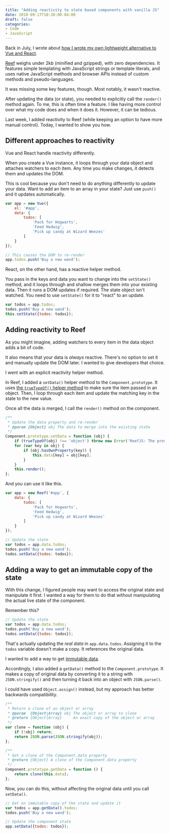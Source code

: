 ```yaml
---
title: "Adding reactivity to state based components with vanilla JS"
date: 2018-09-17T10:30:00-04:00
draft: false
categories:
- Code
- JavaScript
---
```


Back in July, I wrote about [how I wrote my own lightweight alternative to Vue and React](/how-i-built-my-own-vanilla-js-alternative-to-vue-and-react/).

[Reef](https://github.com/cferdinandi/reef) weighs under 2kb (minified and gzipped), with zero dependencies. It features simple templating with JavaScript strings or template literals, and uses native JavaScript methods and browser APIs instead of custom methods and pseudo-languages.

It was missing some key features, though. Most notably, it wasn't reactive.

After updating the data (or state), you needed to explicitly call the `render()` method again. To me, this is often time a feature. I like having more control over what my code does and when it does it. However, it can be tedious.

Last week, I added reactivity to Reef (while keeping an option to have more manual control). Today, I wanted to show you how.

## Different approaches to reactivity

Vue and React handle reactivity differently.

When you create a Vue instance, it loops through your data object and attaches watchers to each item. Any time you make changes, it detects them and updates the DOM.

This is cool because you don't need to do anything differently to update your data. Want to add an item to an array in your state? Just use `push()` and it updates automatically.

```js
var app = new Vue({
	el: '#app',
	data: {
		todos: [
			'Pack for Hogwarts',
			'Feed Hedwig',
			'Pick up candy at Wizard Weezes'
		]
	}
});

// This causes the DOM to re-render
app.todos.push('Buy a new wand');
```

React, on the other hand, has a reactive helper method.

You pass in the keys and data you want to change into the `setState()` method, and it loops through and shallow merges them into your existing data. Then it runs a DOM updates if required. The state object isn't watched. You need to use `setState()` for it to "react" to an update.

```js
var todos = app.todos;
todos.push('Buy a new wand');
this.setState({todos: todos});
```

## Adding reactivity to Reef

As you might imagine, adding watchers to every item in the data object adds a bit of code.

It also means that your data is *always* reactive. There's no option to set it and manually update the DOM later. I wanted to give developers that choice.

I went with an explicit reactivity helper method.

In Reef, I added a `setData()` helper method to the `Component.prototype`. It uses [the `trueTypeOf()` helper method](/true-type-checking-with-vanilla-js/) to make sure the item passed in an object. Then, I loop through each item and update the matching key in the state to the new value.

Once all the data is merged, I call the `render()` method on the component.

```js
/**
 * Update the data property and re-render
 * @param {Object} obj The data to merge into the existing state
 */
Component.prototype.setData = function (obj) {
	if (trueTypeOf(obj) !== 'object') throw new Error('ReefJS: The provided data is not an object.');
	for (var key in obj) {
		if (obj.hasOwnProperty(key)) {
			this.data[key] = obj[key];
		}
	}
	this.render();
};
```

And you can use it like this.

```js
var app = new Reef('#app', {
	data: {
		todos: [
			'Pack for Hogwarts',
			'Feed Hedwig',
			'Pick up candy at Wizard Weezes'
		]
	}
});

// Update the state
var todos = app.data.todos;
todos.push('Buy a new wand');
todos.setData({todos: todos});
```

## Adding a way to get an immutable copy of the state

With this change, I figured people may want to access the original state and manipulate it first. I wanted a way for them to do that without manipulating the actual live state of the component.

Remember this?

```js
// Update the state
var todos = app.data.todos;
todos.push('Buy a new wand');
todos.setData({todos: todos});
```

That's actually updating the *real data* in `app.data.todos`. Assigning it to the `todos` variable doesn't make a copy. It references the original data.

I wanted to add a way to get [immutable data](/immutability-in-javascript/).

Accordingly, I also added a `getData()` method to the `Component.prototype`. It makes a copy of original data by converting it to a string with `JSON.stringify()` and then turning it back into an object with `JSON.parse()`.

I could have used `Object.assign()` instead, but my approach has better backwards compatibility.

```js
/**
 * Return a clone of an object or array
 * @param  {Object|Array} obj The object or array to clone
 * @return {Object|Array}     An exact copy of the object or array
 */
var clone = function (obj) {
	if (!obj) return;
	return JSON.parse(JSON.stringify(obj));
};

/**
 * Get a clone of the Component.data property
 * @return {Object} A clone of the Component.data property
 */
Component.prototype.getData = function () {
	return clone(this.data);
};
```

Now, you can do this, without affecting the original data until you call `setData()`.

```js
// Get an immutable copy of the state and update it
var todos = app.getData().todos;
todos.push('Buy a new wand');

// Update the component state
app.setData({todos: todos});
```